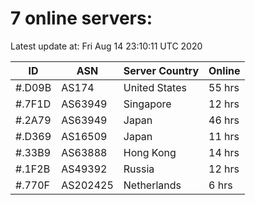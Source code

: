 # 7 online servers:

Latest update at: Fri Aug 14 23:10:11 UTC 2020

| ID | ASN | Server Country | Online |
| -- | --- | -------------- | ------ |
| #.D09B | AS174 | United States | 55 hrs |
| #.7F1D | AS63949 | Singapore | 12 hrs |
| #.2A79 | AS63949 | Japan | 46 hrs |
| #.D369 | AS16509 | Japan | 11 hrs |
| #.33B9 | AS63888 | Hong Kong | 14 hrs |
| #.1F2B | AS49392 | Russia | 12 hrs |
| #.770F | AS202425 | Netherlands | 6 hrs |

